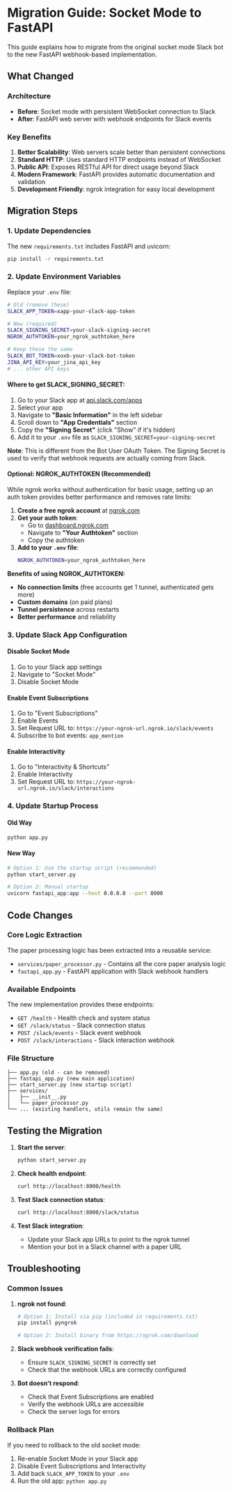 # Migration Guide: Socket Mode to FastAPI

This guide explains how to migrate from the original socket mode Slack bot to the new FastAPI webhook-based implementation.

## What Changed

### Architecture
- **Before**: Socket mode with persistent WebSocket connection to Slack
- **After**: FastAPI web server with webhook endpoints for Slack events

### Key Benefits
1. **Better Scalability**: Web servers scale better than persistent connections
2. **Standard HTTP**: Uses standard HTTP endpoints instead of WebSocket
3. **Public API**: Exposes RESTful API for direct usage beyond Slack
4. **Modern Framework**: FastAPI provides automatic documentation and validation
5. **Development Friendly**: ngrok integration for easy local development

## Migration Steps

### 1. Update Dependencies
The new `requirements.txt` includes FastAPI and uvicorn:
```bash
pip install -r requirements.txt
```

### 2. Update Environment Variables
Replace your `.env` file:
```bash
# Old (remove these)
SLACK_APP_TOKEN=xapp-your-slack-app-token

# New (required)
SLACK_SIGNING_SECRET=your-slack-signing-secret
NGROK_AUTHTOKEN=your_ngrok_authtoken_here

# Keep these the same
SLACK_BOT_TOKEN=xoxb-your-slack-bot-token
JINA_API_KEY=your_jina_api_key
# ... other API keys
```

#### Where to get SLACK_SIGNING_SECRET:
1. Go to your Slack app at [api.slack.com/apps](https://api.slack.com/apps)
2. Select your app
3. Navigate to **"Basic Information"** in the left sidebar
4. Scroll down to **"App Credentials"** section
5. Copy the **"Signing Secret"** (click "Show" if it's hidden)
6. Add it to your `.env` file as `SLACK_SIGNING_SECRET=your-signing-secret`

**Note**: This is different from the Bot User OAuth Token. The Signing Secret is used to verify that webhook requests are actually coming from Slack.

#### Optional: NGROK_AUTHTOKEN (Recommended)
While ngrok works without authentication for basic usage, setting up an auth token provides better performance and removes rate limits:

1. **Create a free ngrok account** at [ngrok.com](https://ngrok.com/signup)
2. **Get your auth token**:
   - Go to [dashboard.ngrok.com](https://dashboard.ngrok.com/)
   - Navigate to **"Your Authtoken"** section
   - Copy the authtoken
3. **Add to your `.env` file**:
   ```bash
   NGROK_AUTHTOKEN=your_ngrok_authtoken_here
   ```

**Benefits of using NGROK_AUTHTOKEN:**
- **No connection limits** (free accounts get 1 tunnel, authenticated gets more)
- **Custom domains** (on paid plans)
- **Tunnel persistence** across restarts
- **Better performance** and reliability

### 3. Update Slack App Configuration

#### Disable Socket Mode
1. Go to your Slack app settings
2. Navigate to "Socket Mode" 
3. Disable Socket Mode

#### Enable Event Subscriptions
1. Go to "Event Subscriptions"
2. Enable Events
3. Set Request URL to: `https://your-ngrok-url.ngrok.io/slack/events`
4. Subscribe to bot events: `app_mention`

#### Enable Interactivity
1. Go to "Interactivity & Shortcuts"
2. Enable Interactivity
3. Set Request URL to: `https://your-ngrok-url.ngrok.io/slack/interactions`

### 4. Update Startup Process

#### Old Way
```bash
python app.py
```

#### New Way
```bash
# Option 1: Use the startup script (recommended)
python start_server.py

# Option 2: Manual startup
uvicorn fastapi_app:app --host 0.0.0.0 --port 8000
```

## Code Changes

### Core Logic Extraction
The paper processing logic has been extracted into a reusable service:
- `services/paper_processor.py` - Contains all the core paper analysis logic
- `fastapi_app.py` - FastAPI application with Slack webhook handlers

### Available Endpoints
The new implementation provides these endpoints:
- `GET /health` - Health check and system status
- `GET /slack/status` - Slack connection status
- `POST /slack/events` - Slack event webhook
- `POST /slack/interactions` - Slack interaction webhook

### File Structure
```
├── app.py (old - can be removed)
├── fastapi_app.py (new main application)
├── start_server.py (new startup script)
├── services/
│   ├── __init__.py
│   └── paper_processor.py
└── ... (existing handlers, utils remain the same)
```

## Testing the Migration

1. **Start the server**:
   ```bash
   python start_server.py
   ```

2. **Check health endpoint**:
   ```bash
   curl http://localhost:8000/health
   ```

3. **Test Slack connection status**:
   ```bash
   curl http://localhost:8000/slack/status
   ```

4. **Test Slack integration**:
   - Update your Slack app URLs to point to the ngrok tunnel
   - Mention your bot in a Slack channel with a paper URL

## Troubleshooting

### Common Issues

1. **ngrok not found**:
   ```bash
   # Option 1: Install via pip (included in requirements.txt)
   pip install pyngrok
   
   # Option 2: Install binary from https://ngrok.com/download
   ```

2. **Slack webhook verification fails**:
   - Ensure `SLACK_SIGNING_SECRET` is correctly set
   - Check that the webhook URLs are correctly configured

3. **Bot doesn't respond**:
   - Check that Event Subscriptions are enabled
   - Verify the webhook URLs are accessible
   - Check the server logs for errors

### Rollback Plan
If you need to rollback to the old socket mode:
1. Re-enable Socket Mode in your Slack app
2. Disable Event Subscriptions and Interactivity
3. Add back `SLACK_APP_TOKEN` to your `.env`
4. Run the old app: `python app.py`

